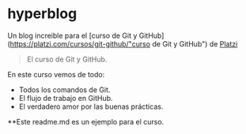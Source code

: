 # hyperblog
Un blog increible para el [curso de Git y GitHub](https://platzi.com/cursos/git-github/"curso de Git y GitHub") de [Platzi](https://platzi.com/"Platzi")
>El curso de Git y GitHub.

En este curso vemos de todo:
* Todos los comandos de Git.
* El flujo de trabajo en GitHub.
* El verdadero amor por las buenas prácticas.

**Este readme.md es un ejemplo para el curso.
